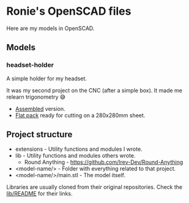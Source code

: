 # Ronie's OpenSCAD files

Here are my models in OpenSCAD.

## Models

### headset-holder

A simple holder for my headset. 

It was my second project on the CNC (after a simple box). It made me relearn trigonometry 😅

- [Assembled](headset-holder/headset-holder-assembled.stl) version.
- [Flat pack](headset-holder/headset-holder-flat-pack.stl) ready for cutting on a 280x280mm sheet.

## Project structure

- extensions - Utility functions and modules I wrote.
- lib - Utility functions and modules others wrote.
    - Round Anything - https://github.com/Irev-Dev/Round-Anything
- \<model-name/\> - Folder with everything related to that project.
- \<model-name/\>/main.stl - The model itself.

Libraries are usually cloned from their original repositories. Check the [lib/README](lib/README.markdown) for their links.
